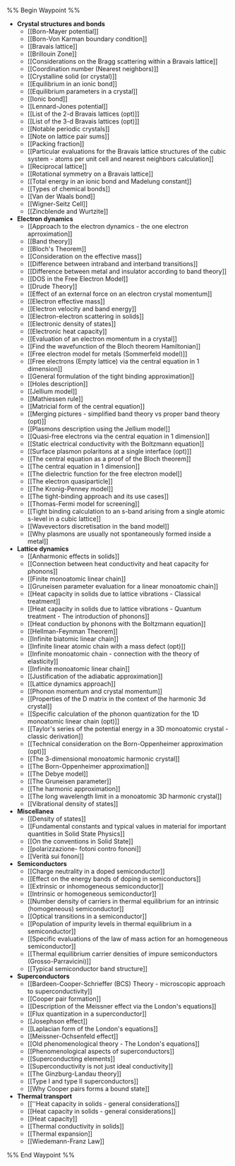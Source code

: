 %% Begin Waypoint %%
- **Crystal structures and bonds**
	- [[Born-Mayer potential]]
	- [[Born-Von Karman boundary condition]]
	- [[Bravais lattice]]
	- [[Brillouin Zone]]
	- [[Considerations on the Bragg scattering within a Bravais lattice]]
	- [[Coordination number (Nearest neighbors)]]
	- [[Crystalline solid (or crystal)]]
	- [[Equilibrium in an ionic bond]]
	- [[Equilibrium parameters in a crystal]]
	- [[Ionic bond]]
	- [[Lennard-Jones potential]]
	- [[List of the 2-d Bravais lattices (opt)]]
	- [[List of the 3-d Bravais lattices (opt)]]
	- [[Notable periodic crystals]]
	- [[Note on lattice pair sums]]
	- [[Packing fraction]]
	- [[Particular evaluations for the Bravais lattice structures of the cubic system - atoms per unit cell and nearest neighbors calculation]]
	- [[Reciprocal lattice]]
	- [[Rotational symmetry on a Bravais lattice]]
	- [[Total energy in an ionic bond and Madelung constant]]
	- [[Types of chemical bonds]]
	- [[Van der Waals bond]]
	- [[Wigner-Seitz Cell]]
	- [[Zincblende and Wurtzite]]
- **Electron dynamics**
	- [[Approach to the electron dynamics - the one electron aprroximation]]
	- [[Band theory]]
	- [[Bloch's Theorem]]
	- [[Consideration on the effective mass]]
	- [[Difference between intraband and interband transitions]]
	- [[Difference between metal and insulator according to band theory]]
	- [[DOS in the Free Electron Model]]
	- [[Drude Theory]]
	- [[Effect of an external force on an electron crystal momentum]]
	- [[Electron effective mass]]
	- [[Electron velocity and band energy]]
	- [[Electron-electron scattering in solids]]
	- [[Electronic density of states]]
	- [[Electronic heat capacity]]
	- [[Evaluation of an electron momentum in a crystal]]
	- [[Find the wavefunction of the Bloch theorem Hamiltonian]]
	- [[Free electron model for metals (Sommerfeld model)]]
	- [[Free electrons (Empty lattice) via the central equation in 1 dimension]]
	- [[General formulation of the tight binding approximation]]
	- [[Holes description]]
	- [[Jellium model]]
	- [[Mathiessen rule]]
	- [[Matricial form of the central equation]]
	- [[Merging pictures - simplified band theory vs proper band theory (opt)]]
	- [[Plasmons description using the Jellium model]]
	- [[Quasi-free electrons via the central equation in 1 dimension]]
	- [[Static electrical conductivity with the Boltzmann equation]]
	- [[Surface plasmon polaritons at a single interface (opt)]]
	- [[The central equation as a proof of the Bloch theorem]]
	- [[The central equation in 1 dimension]]
	- [[The dielectric function for the free electron model]]
	- [[The electron quasiparticle]]
	- [[The Kronig-Penney model]]
	- [[The tight-binding approach and its use cases]]
	- [[Thomas-Fermi model for screening]]
	- [[Tight binding calculation to an s-band arising from a single atomic s-level in a cubic lattice]]
	- [[Wavevectors discretisation in the band model]]
	- [[Why plasmons are usually not spontaneously formed inside a metal]]
- **Lattice dynamics**
	- [[Anharmonic effects in solids]]
	- [[Connection between heat conductivity and heat capacity for phonons]]
	- [[Finite monoatomic linear chain]]
	- [[Gruneisen parameter evaluation for a linear monoatomic chain]]
	- [[Heat capacity in solids due to lattice vibrations - Classical treatment]]
	- [[Heat capacity in solids due to lattice vibrations - Quantum treatment - The introduction of phonons]]
	- [[Heat conduction by phonons with the Boltzmann equation]]
	- [[Hellman-Feynman Theorem]]
	- [[Infinite biatomic linear chain]]
	- [[Infinite linear atomic chain with a mass defect (opt)]]
	- [[Infinite monoatomic chain - connection with the theory of elasticity]]
	- [[Infinite monoatomic linear chain]]
	- [[Justification of the adiabatic approximation]]
	- [[Lattice dynamics approach]]
	- [[Phonon momentum and crystal momentum]]
	- [[Properties of the D matrix in the context of the harmonic 3d crystal]]
	- [[Specific calculation of the phonon quantization for the 1D monoatomic linear chain (opt)]]
	- [[Taylor's series of the potential energy in a 3D monoatomic crystal - classic derivation]]
	- [[Technical consideration on the Born-Oppenheimer approximation (opt)]]
	- [[The 3-dimensional monoatomic harmonic crystal]]
	- [[The Born-Oppenheimer approximation]]
	- [[The Debye model]]
	- [[The Gruneisen parameter]]
	- [[The harmonic approximation]]
	- [[The long wavelength limit in a monoatomic 3D harmonic crystal]]
	- [[Vibrational density of states]]
- **Miscellanea**
	- [[Density of states]]
	- [[Fundamental constants and typical values in material for important quantities in Solid State Physics]]
	- [[On the conventions in Solid State]]
	- [[polarizzazione- fotoni contro fononi]]
	- [[Verità sui fononi]]
- **Semiconductors**
	- [[Charge neutrality in a doped semiconductor]]
	- [[Effect on the energy bands of doping in semiconductors]]
	- [[Extrinsic or inhomogeneous semiconductor]]
	- [[Intrinsic or homogeneous semiconductor]]
	- [[Number density of carriers in thermal equilibrium for an intrinsic (homogeneous) semiconductor]]
	- [[Optical transitions in a semiconductor]]
	- [[Population of impurity levels in thermal equilibrium in a semiconductor]]
	- [[Specific evaluations of the law of mass action for an homogeneous semiconductor]]
	- [[Thermal equilibrium carrier densities of impure semiconductors (Grosso-Parravicini)]]
	- [[Typical semiconductor band structure]]
- **Superconductors**
	- [[Bardeen-Cooper-Schrieffer (BCS) Theory - microscopic approach to superconductivity]]
	- [[Cooper pair formation]]
	- [[Description of the Meissner effect via the London's equations]]
	- [[Flux quantization in a superconductor]]
	- [[Josephson effect]]
	- [[Laplacian form of the London's equations]]
	- [[Meissner-Ochsenfeld effect]]
	- [[Old phenomenological theory - The London's equations]]
	- [[Phenomenological aspects of superconductors]]
	- [[Superconducting elements]]
	- [[Superconductivity is not just ideal conductivity]]
	- [[The Ginzburg-Landau theory]]
	- [[Type I and type II superconductors]]
	- [[Why Cooper pairs forms a bound state]]
- **Thermal transport**
	- [[''Heat capacity in solids - general considerations]]
	- [[Heat capacity in solids - general considerations]]
	- [[Heat capacity]]
	- [[Thermal conductivity in solids]]
	- [[Thermal expansion]]
	- [[Wiedemann-Franz Law]]

%% End Waypoint %%